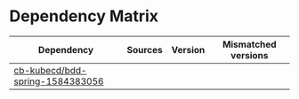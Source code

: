 # Dependency Matrix

Dependency | Sources | Version | Mismatched versions
---------- | ------- | ------- | -------------------
[cb-kubecd/bdd-spring-1584383056](https://github.com/cb-kubecd/bdd-spring-1584383056.git) |  | []() | 
